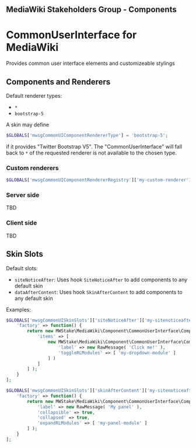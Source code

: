 ## MediaWiki Stakeholders Group - Components
# CommonUserInterface for MediaWiki

Provides common user interface elements and customizeable stylings

## Components and Renderers

Default renderer types:
- `*`
- `bootstrap-5`

A skin may define

```php
$GLOBALS['mwsgCommonUIComponentRendererType'] = 'bootstrap-5';
```
if it provides "Twitter Bootstrap V5". The "CommonUserInterface" will fall back to `*` of the requested renderer is not available to the chosen type.


### Custom renderers
```php
$GLOBALS['mwsgCommonUIComponentRendererRegistry']['my-custom-renderer']['button'] = '...';
```


### Server side
TBD

### Client side
TBD

## Skin Slots

Default slots:
- `siteNoticeAfter`: Uses hook `SiteNoticeAfter` to add components to any default skin
- `dataAfterContent`: Uses hook `SkinAfterContent` to add components to any default skin

Examples:

```php
$GLOBALS['mwsgCommonUISkinSlots']['siteNoticeAfter']['my-sitenoticeafter-toolbar'] = [
	'factory' => function() {
		return new MWStake\MediaWiki\Component\CommonUserInterface\Component\SimpleToolbar( [
			'items' => [
				new MWStake\MediaWiki\Component\CommonUserInterface\Component\SimpleDropDown( [
					'label' => new RawMessage( 'Click me!' ),
					'toggleRLModules' => [ 'my-dropdown-module' ]
				] )
			]
		] );
	}
];

$GLOBALS['mwsgCommonUISkinSlots']['skinAfterContent']['my-sitenoticeafter-toolbar'] = [
	'factory' => function() {
		return new MWStake\MediaWiki\Component\CommonUserInterface\Component\SimplePanel( [
			'label' => new RawMessage( 'My panel' ),
			'collapsible' => true,
			'collapsed' => true,
			'expandRLModules' => [ 'my-panel-module' ]
		] );
	}
];
```

